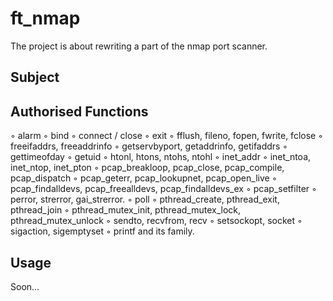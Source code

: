 # ft_nmap

The project is about rewriting a part of the nmap port scanner.

## Subject




## Authorised Functions

◦ alarm
◦ bind
◦ connect / close
◦ exit
◦ fflush, fileno, fopen, fwrite, fclose
◦ freeifaddrs, freeaddrinfo
◦ getservbyport, getaddrinfo, getifaddrs
◦ gettimeofday
◦ getuid
◦ htonl, htons, ntohs, ntohl
◦ inet_addr
◦ inet_ntoa, inet_ntop, inet_pton
◦ pcap_breakloop, pcap_close, pcap_compile, pcap_dispatch
◦ pcap_geterr, pcap_lookupnet, pcap_open_live
◦ pcap_findalldevs, pcap_freealldevs, pcap_findalldevs_ex
◦ pcap_setfilter
◦ perror, strerror, gai_strerror.
◦ poll
◦ pthread_create, pthread_exit, pthread_join
◦ pthread_mutex_init, pthread_mutex_lock, pthread_mutex_unlock
◦ sendto, recvfrom, recv
◦ setsockopt, socket
◦ sigaction, sigemptyset
◦ printf and its family.

## Usage

Soon...